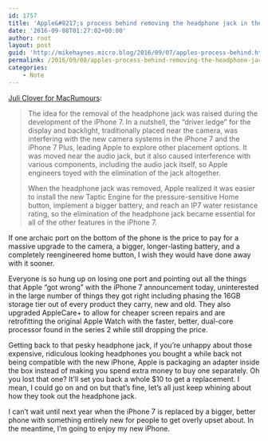 ```yaml
---
id: 1757
title: 'Apple&#8217;s process behind removing the headphone jack in the iPhone 7'
date: '2016-09-08T01:27:02+00:00'
author: root
layout: post
guid: 'http://mikehaynes.micro.blog/2016/09/07/apples-process-behind.html'
permalink: /2016/09/08/apples-process-behind-removing-the-headphone-jack-in-the-iphone-7/
categories:
    - Note
---
```


[Juli Clover for MacRumours](http://www.macrumors.com/2016/09/07/apple-explains-headphone-jack-removal/):

> The idea for the removal of the headphone jack was raised during the development of the iPhone 7. In a nutshell, the “driver ledge” for the display and backlight, traditionally placed near the camera, was interfering with the new camera systems in the iPhone 7 and the iPhone 7 Plus, leading Apple to explore other placement options. It was moved near the audio jack, but it also caused interference with various components, including the audio jack itself, so Apple engineers toyed with the elimination of the jack altogether.
> 
>  When the headphone jack was removed, Apple realized it was easier to install the new Taptic Engine for the pressure-sensitive Home button, implement a bigger battery, and reach an IP7 water resistance rating, so the elimination of the headphone jack became essential for all of the other features in the iPhone 7.

If one archaic port on the bottom of the phone is the price to pay for a massive upgrade to the camera, a bigger, longer-lasting battery, and a completely reengineered home button, I wish they would have done away with it sooner.

Everyone is so hung up on losing one port and pointing out all the things that Apple “got wrong” with the iPhone 7 announcement today, uninterested in the large number of things they got right including phasing the 16GB storage tier out of every product they carry, new and old. They also upgraded AppleCare+ to allow for cheaper screen repairs and are retrofitting the original Apple Watch with the faster, better, dual-core processor found in the series 2 while still dropping the price.

Getting back to that pesky headphone jack, if you’re unhappy about those expensive, ridiculous looking headphones you bought a while back not being compatible with the new iPhone, Apple is packaging an adapter inside the box instead of making you spend extra money to buy one separately. Oh you lost that one? It’ll set you back a whole $10 to get a replacement. I mean, I could go on and on but that’s fine, let’s all just keep whining about how they took out the headphone jack.

I can’t wait until next year when the iPhone 7 is replaced by a bigger, better phone with something entirely new for people to get overly upset about. In the meantime, I’m going to enjoy my new iPhone.